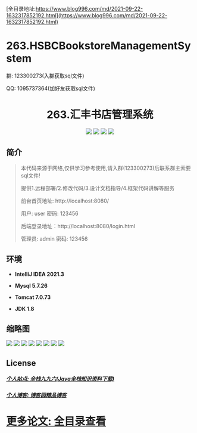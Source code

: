 [全目录地址:https://www.blog996.com/md/2021-09-22-1632317852192.html](https://www.blog996.com/md/2021-09-22-1632317852192.html)
# 263.HSBCBookstoreManagementSystem

<p>群: 123300273(入群获取sql文件)</p>
<p>QQ: 1095737364(加好友获取sql文件)</p>

<p><h1 align="center">263.汇丰书店管理系统</h1></p>


<p align="center">
	<img src="https://img.shields.io/badge/jdk-1.8-orange.svg"/>
    <img src="https://img.shields.io/badge/springboot-5.x-lightgrey.svg"/>
    <img src="https://img.shields.io/badge/html-3.x-blue.svg"/>
    <img src="https://img.shields.io/badge/mybatis-5.x-yellow.svg"/>
</p>

## 简介

> 本代码来源于网络,仅供学习参考使用,请入群(123300273)后联系群主索要sql文件!
>
> 提供1.远程部署/2.修改代码/3.设计文档指导/4.框架代码讲解等服务
>
> 前台首页地址: http://localhost:8080/
>
> 用户: user 密码: 123456
>
> 后端登录地址：http://localhost:8080/login.html
>
> 管理员: admin   密码: 123456
>

## 环境

- <b>IntelliJ IDEA 2021.3</b>

- <b>Mysql 5.7.26</b>

- <b>Tomcat 7.0.73</b>

- <b>JDK 1.8</b>




## 缩略图

![](https://img2023.cnblogs.com/blog/588112/202307/588112-20230710152340866-340923550.png)
![](https://img2023.cnblogs.com/blog/588112/202307/588112-20230710152348390-22850461.png)
![](https://img2023.cnblogs.com/blog/588112/202307/588112-20230710152737367-1312467659.png)
![](https://img2023.cnblogs.com/blog/588112/202307/588112-20230710152724118-746755272.png)
![](https://img2023.cnblogs.com/blog/588112/202307/588112-20230710152744770-758960520.png)
![](https://img2023.cnblogs.com/blog/588112/202307/588112-20230710152749586-24902453.png)
![](https://img2023.cnblogs.com/blog/588112/202307/588112-20230710152801340-905365.png)
![](https://img2023.cnblogs.com/blog/588112/202307/588112-20230710152806349-1378467922.png)



## License

##### [个人站点: 全栈九九六(Java全栈知识资料下载)](https://www.blog996.com/)
##### [个人博客: 博客园精品博客](https://www.cnblogs.com/yysbolg/)
# [更多论文: 全目录查看](https://www.blog996.com/md/2021-09-22-1632317852192.html)


